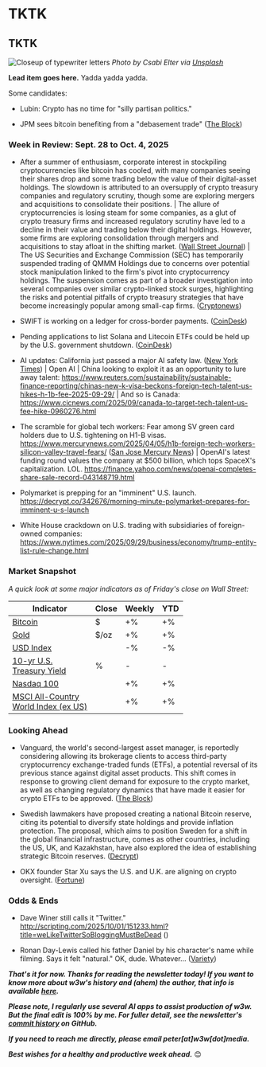 # TKTK
## TKTK

![Closeup of typewriter letters](https://w3w.news/img/csabi-elter-unsplash-3000.jpg)
*Photo by Csabi Elter via [Unsplash](https://unsplash.com/@bulgakovmihaly)*

**Lead item goes here.** Yadda yadda yadda.

Some candidates:

- Lubin: Crypto has no time for "silly partisan politics."

<!--

This one could be a summary, or maybe even something to riff on as a lead item. Some links:

- Block coverage of his recent reamarks: https://www.theblock.co/post/373207/partisan-politics-consensys-joe-lubin

- Good file photo: https://commons.wikimedia.org/w/index.php?search=Joseph+Lubin&title=Special%3AMediaSearch&type=image

- Wikipedia entry: https://en.wikipedia.org/wiki/Joseph_Lubin_(entrepreneur)

-->

- JPM sees bitcoin benefiting from a "debasement trade" ([The Block](https://www.theblock.co/post/373241/jpmorgan-bitcoin-price-165000-debasement-trade))

### Week in Review: Sept. 28 to Oct. 4, 2025

<!--

Prompt to get AI help in drafting news summary items...

I'm thinking of using the news article in this browser tab in my upcoming newsletter, which contains a bulleted list summarizing important tech news each week. Could you please summarize this story in a paragraph of 1-2 sentences, written in a style that I could use for my newsletter? Do not include a headline.

-->

- After a summer of enthusiasm, corporate interest in stockpiling cryptocurrencies like bitcoin has cooled, with many companies seeing their shares drop and some trading below the value of their digital-asset holdings. The slowdown is attributed to an oversupply of crypto treasury companies and regulatory scrutiny, though some are exploring mergers and acquisitions to consolidate their positions. | The allure of cryptocurrencies is losing steam for some companies, as a glut of crypto treasury firms and increased regulatory scrutiny have led to a decline in their value and trading below their digital holdings. However, some firms are exploring consolidation through mergers and acquisitions to stay afloat in the shifting market. ([Wall Street Journal](https://www.wsj.com/finance/currencies/crypto-stockpiling-craze-cools-after-red-hot-summer-d1b6dce2?st=StdiWh&reflink=desktopwebshare_permalink)) <!-- Draft news summaries by Leo/Llama 3.1 8B --> | The US Securities and Exchange Commission (SEC) has temporarily suspended trading of QMMM Holdings due to concerns over potential stock manipulation linked to the firm's pivot into cryptocurrency holdings. The suspension comes as part of a broader investigation into several companies over similar crypto-linked stock surges, highlighting the risks and potential pitfalls of crypto treasury strategies that have become increasingly popular among small-cap firms. ([Cryptonews](https://cryptonews.com/news/sec-suspends-trading-of-qmmm-holdings-amid-crypto-treasury-manipulation-probe/)) <!-- Draft news summary by Leo/Llama 3.1 8B -->

- SWIFT is working on a ledger for cross-border payments. ([CoinDesk](https://www.coindesk.com/business/2025/09/29/swift-to-develop-blockchain-based-ledger-for-24-7-cross-border-payments)) <!-- Beware the paywall on this one. May need to find a more permissive link. -->

- Pending applications to list Solana and Litecoin ETFs could be held up by the U.S. government shutdown. ([CoinDesk](https://www.coindesk.com/markets/2025/09/30/here-s-what-happens-to-solana-litecoin-etfs-if-the-u-s-shuts-down))

- AI updates: California just passed a major AI safety law. ([New York Times](https://www.nytimes.com/2025/09/29/technology/california-ai-safety-law.html)) <!-- Need a Google News referral on this one. --> | Open AI | China looking to exploit it as an opportunity to lure away talent: https://www.reuters.com/sustainability/sustainable-finance-reporting/chinas-new-k-visa-beckons-foreign-tech-talent-us-hikes-h-1b-fee-2025-09-29/ | And so is Canada: https://www.cicnews.com/2025/09/canada-to-target-tech-talent-us-fee-hike-0960276.html

- The scramble for global tech workers: Fear among SV green card holders due to U.S. tightening on H1-B visas. https://www.mercurynews.com/2025/04/05/h1b-foreign-tech-workers-silicon-valley-travel-fears/ ([San Jose Mercury News](https://www.mercurynews.com/2025/04/05/h1b-foreign-tech-workers-silicon-valley-travel-fears/)) | OpenAI's latest funding round values the company at $500 billion, which tops SpaceX's capitalization. LOL. https://finance.yahoo.com/news/openai-completes-share-sale-record-043148719.html

- Polymarket is prepping for an "imminent" U.S. launch. https://decrypt.co/342676/morning-minute-polymarket-prepares-for-imminent-u-s-launch

- White House crackdown on U.S. trading with subsidiaries of foreign-owned companies: https://www.nytimes.com/2025/09/29/business/economy/trump-entity-list-rule-change.html

### Market Snapshot <!-- See spreadsheet at https://docs.google.com/spreadsheets/d/11XuSerOv1DG7vFWAkwoXehOe4G4xDMm6LSNL7SAL4vA/edit?gid=1586624920#gid=1586624920 -->

*A quick look at some major indicators as of Friday's close on Wall Street:*

<table>

  <thead>
    <tr>
      <th>Indicator</th>
      <th>Close</th>
      <th>Weekly</th>
      <th>YTD</th>
    </tr>
  </thead>

  <tbody>
    <tr>
      <td><a href="https://coinmarketcap.com/currencies/bitcoin/">Bitcoin</a></td>
      <td>$</td>
      <td>+%</td>
      <td>+%</td>
    </tr>
    <tr>
      <td><a href="https://finance.yahoo.com/quote/GC%3DF?p=GC%253DF">Gold</a></td>
      <td>$/oz</td>
      <td>+%</td>
      <td>+%</td>
    </tr>
    <tr>
      <td><a href="https://finance.yahoo.com/quote/DX-Y.NYB?p=DX-Y.NYB&.tsrc=fin-srch">USD Index</a></td>
      <td></td>
      <td>-%</td>
      <td>-%</td>
    </tr>
    <tr>
      <td><a href="https://finance.yahoo.com/quote/%5ETNX/">10-yr U.S. <br>Treasury Yield</a></td>
      <td>%</td>
      <td>-</td>
      <td>-</td>
    </tr>
    <tr>
      <td><a href="https://finance.yahoo.com/quote/%5ENDX/components?p=%255ENDX">Nasdaq 100</a></td>
      <td></td>
      <td>+%</td>
      <td>+%</td>
    </tr>
    <tr>
      <td><a href="https://www.msci.com/indexes/index/899901">MSCI All-Country <br>World Index (ex US)</a></td>
      <td></td>
      <td>+%</td>
      <td>+%</td>
    </tr>
  </tbody>
</table>

### Looking Ahead

- Vanguard, the world's second-largest asset manager, is reportedly considering allowing its brokerage clients to access third-party cryptocurrency exchange-traded funds (ETFs), a potential reversal of its previous stance against digital asset products. This shift comes in response to growing client demand for exposure to the crypto market, as well as changing regulatory dynamics that have made it easier for crypto ETFs to be approved. ([The Block](https://www.theblock.co/post/372531/vanguard-crypto-etf-access)) <!-- Draft news summary by Leo/Claude Haiku -->

- Swedish lawmakers have proposed creating a national Bitcoin reserve, citing its potential to diversify state holdings and provide inflation protection. The proposal, which aims to position Sweden for a shift in the global financial infrastructure, comes as other countries, including the US, UK, and Kazakhstan, have also explored the idea of establishing strategic Bitcoin reserves. ([Decrypt](https://decrypt.co/342657/swedish-lawmakers-propose-national-bitcoin-reserve)) <!-- Draft news summary by Leo/Llama 3.1 8B -->

- OKX founder Star Xu says the U.S. and U.K. are aligning on crypto oversight. ([Fortune](https://fortune.com/crypto/2025/09/29/the-u-s-and-u-k-are-aligning-on-blockchain-and-thats-good-for-the-world-economy/))

### Odds & Ends

- Dave Winer still calls it "Twitter." http://scripting.com/2025/10/01/151233.html?title=weLikeTwitterSoBloggingMustBeDead ([]())

- Ronan Day-Lewis called his father Daniel by his character's name while filming. Says it felt "natural." OK, dude. Whatever...  ([Variety](https://variety.com/2025/film/news/anemone-director-ronan-day-lewis-daniel-day-lewis-method-acting-1236537026/))

_**That's it for now. Thanks for reading the newsletter today! If you want to know more about w3w's history and (ahem) the author, that info is available [here](https://w3wnews.substack.com/about).**_

_**Please note, I regularly use several AI apps to assist production of w3w. But the final edit is 100% by me. For fuller detail, see the newsletter's [commit history](https://github.com/peteramckay/w3wnewsletter/commits) on GitHub.**_

_**If you need to reach me directly, please email peter[at]w3w[dot]media.**_

_**Best wishes for a healthy and productive week ahead.**_ 😊
